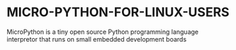 # MICRO-PYTHON-FOR-LINUX-USERS
MicroPython is a tiny open source Python programming language interpretor that runs on small embedded development boards
